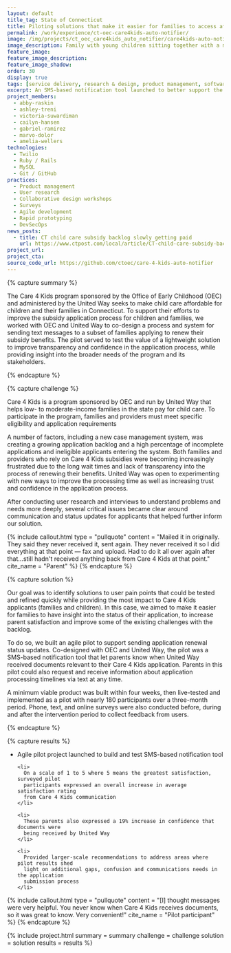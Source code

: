 ```yaml
---
layout: default
title_tag: State of Connecticut
title: Piloting solutions that make it easier for families to access affordable child care
permalink: /work/experience/ct-oec-care4kids-auto-notifier/
image: /img/projects/ct_oec_care4kids_auto_notifier/care4kids-auto-notifier.svg
image_description: Family with young children sitting together with a mobile phone in the background showing a green status checkmark.
feature_image:
feature_image_description:
feature_image_shadow:
order: 30
display: true
tags: [service delivery, research & design, product management, software delivery, early childhood, social safety net, economic development, abby raskin, ashley treni, victoria suwardiman, cailyn hansen, gabriel ramirez, marvo dolor, amelia wellers]
excerpt: An SMS-based notification tool launched to better support the needs and understand the pain points of families seeking help to pay for child care in Connecticut.
project_members:
  - abby-raskin
  - ashley-treni
  - victoria-suwardiman
  - cailyn-hansen
  - gabriel-ramirez
  - marvo-dolor
  - amelia-wellers
technologies:
  - Twilio
  - Ruby / Rails
  - MySQL
  - Git / GitHub
practices:
  - Product management
  - User research
  - Collaborative design workshops
  - Surveys
  - Agile development
  - Rapid prototyping
  - DevSecOps
news_posts:
  - title: CT child care subsidy backlog slowly getting paid
    url: https://www.ctpost.com/local/article/CT-child-care-subsidy-backlog-slowly-getting-paid-13734815.php
project_url:
project_cta:
source_code_url: https://github.com/ctoec/care-4-kids-auto-notifier
---
```


{% capture summary %}
  <p>
    The Care 4 Kids program sponsored by the Office of Early Childhood (OEC)
    and administered by the United Way seeks to make child care affordable for
    children and their families in Connecticut. To support their efforts to improve
    the subsidy application process for children and families, we worked with OEC
    and United Way to co-design a process and system for sending text messages to
    a subset of families applying to renew their subsidy benefits. The pilot served
    to test the value of a lightweight solution to improve transparency and confidence
    in the application process, while providing insight into the broader needs of the
    program and its stakeholders.
  </p>
{% endcapture %}

{% capture challenge %}
  <p>
    Care 4 Kids is a program sponsored by OEC and run by United Way that helps
    low- to moderate-income families in the state pay for child care. To participate
    in the program, families and providers must meet specific eligibility and
    application requirements
  </p>

  <p>
    A number of factors, including a new case management system, was creating a growing
    application backlog and a high percentage of incomplete applications and ineligible
    applicants entering the system. Both families and providers who rely on Care 4 Kids
    subsidies were becoming increasingly frustrated due to the long wait times and
    lack of transparency into the process of renewing their benefits. United Way was
    open to experimenting with new ways to improve the processing time as well as
    increasing trust and confidence in the application process.
  </p>

  <p>
    After conducting user research and interviews to understand problems and needs
    more deeply, several critical issues became clear around communication and
    status updates for applicants that helped further inform our solution.
  </p>

{% include callout.html
  type = "pullquote"
  content = "Mailed it in originally. They said they never received it, sent again. They never received it so I did everything at that point &mdash; fax and upload. Had to do it all over again after that...still hadn't received anything back from Care 4 Kids at that point."
  cite_name = "Parent"
%}
{% endcapture %}

{% capture solution %}
  <p>
    Our goal was to identify solutions to user pain points that could be tested and
    refined quickly while providing the most impact to Care 4 Kids applicants
    (families and children). In this case, we aimed to make it easier for families
    to have insight into the status of their application, to increase parent
    satisfaction and improve some of the existing challenges with the backlog.
  </p>

  <p>
    To do so, we built an agile pilot to support sending application renewal status
    updates. Co-designed with OEC and United Way, the pilot was a SMS-based
    notification tool that let parents know when United Way received documents
    relevant to their Care 4 Kids application. Parents in this pilot could also
    request and receive information about application processing timelines via
    text at any time.
  </p>

  <p>
    A minimum viable product was built within four weeks, then live-tested and
    implemented as a pilot with nearly 180 participants over a three-month period.
    Phone, text, and online surveys were also conducted before, during and after the
    intervention period to collect feedback from users.
  </p>
{% endcapture %}

{% capture results %}
  <ul>
    <li>
      Agile pilot project launched to build and test SMS-based notification tool
    </li>

    <li>
      On a scale of 1 to 5 where 5 means the greatest satisfaction, surveyed pilot
      participants expressed an overall increase in average satisfaction rating
      from Care 4 Kids communication
    </li>

    <li>
      These parents also expressed a 19% increase in confidence that documents were
      being received by United Way
    </li>

    <li>
      Provided larger-scale recommendations to address areas where pilot results shed
      light on additional gaps, confusion and communications needs in the application
      submission process
    </li>
  </ul>

{% include callout.html
  type = "pullquote"
  content = "[I] thought messages were very helpful. You never know when Care 4 Kids receives documents, so it was great to know. Very convenient!"
  cite_name = "Pilot participant"
%}
{% endcapture %}

{% include project.html
  summary = summary
  challenge = challenge
  solution = solution
  results = results
%}
